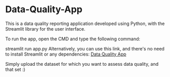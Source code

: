 # Data-Quality-App
This is a data quality reporting application developed using Python, with the Streamlit library for the user interface.

To run the app, open the CMD and type the following command:

streamlit run app.py
Alternatively, you can use this link, and there's no need to install Streamlit or any dependencies:
[Data Quality App](https://data-quality-app.streamlit.app/)

Simply upload the dataset for which you want to assess data quality, and that set :)
